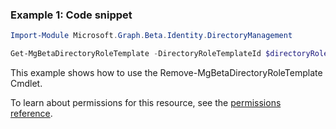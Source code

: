 ### Example 1: Code snippet

```powershell
Import-Module Microsoft.Graph.Beta.Identity.DirectoryManagement

Get-MgBetaDirectoryRoleTemplate -DirectoryRoleTemplateId $directoryRoleTemplateId
```
This example shows how to use the Remove-MgBetaDirectoryRoleTemplate Cmdlet.

To learn about permissions for this resource, see the [permissions reference](/graph/permissions-reference).

